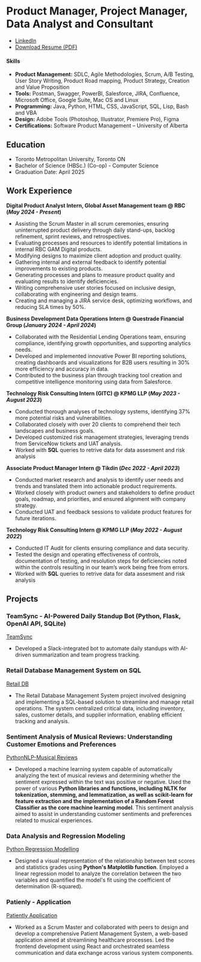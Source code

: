 # Product Manager, Project Manager, Data Analyst and Consultant
- [LinkedIn](https://www.linkedin.com/in/sreya-saha-roy/)
- [Download Resume (PDF)](https://drive.google.com/file/d/1BTJ3MoBItro8aNzmq32o_12hkBnbcCNY/view?usp=sharing)


#### Skills
-	**Product Management:** SDLC, Agile Methodologies, Scrum, A/B Testing, User Story Writing, Product Road mapping, Product Strategy, Creation and Value Proposition
-	**Tools:** Postman, Swagger, PowerBI, Salesforce, JIRA, Confluence, Microsoft Office, Google Suite, Mac OS and Linux
-	**Programming:** Java, Python, HTML, CSS, JavaScript, SQL, Lisp, Bash and VBA
-	**Design:** Adobe Tools (Photoshop, Illustrator, Premiere Pro), Figma
-	**Certifications:** Software Product Management – University of Alberta

## Education
- Toronto Metropolitan University, Toronto ON
- Bachelor of Science (HBSc.) (Co-op) - Computer Science
- Graduation Date: April 2025

## Work Experience
**Digital Product Analyst Intern, Global Asset Management team @ RBC (_May 2024 - Present_)**
- Assisting the Scrum Master in all scrum ceremonies, ensuring uninterrupted product delivery through daily stand-ups, backlog refinement,
  sprint reviews, and retrospectives.
- Evaluating processes and resources to identify potential limitations in internal RBC GAM Digital products.
- Modifying designs to maximize client adoption and product quality.
- Gathering internal and external feedback to identify potential improvements to existing products.
- Generating processes and plans to measure product quality and evaluating results to identify deficiencies.
- Writing comprehensive user stories focused on inclusive design, collaborating with engineering and design teams.
- Creating and managing a JIRA service desk, optimizing workflows, and reducing SLA times by 50%.


**Business Development Data Operations Intern @ Questrade Financial Group (_January 2024 - April 2024_)**
- Collaborated with the Residential Lending Operations team, ensuring compliance, identifying growth opportunities, and supporting analytics needs.
- Developed and implemented innovative Power BI reporting solutions, creating dashboards and visualizations for B2B users resulting in 30%
  more efficiency and accuracy in data.
- Contributed to the business plan through tracking tool creation and competitive intelligence monitoring using data from Salesforce.


**Technology Risk Consulting Intern (GITC) @ KPMG LLP (_May 2023 - August 2023_)**
- Conducted thorough analyses of technology systems, identifying 37% more potential risks and vulnerabilities.
- Collaborated closely with over 20 clients to comprehend their tech landscapes and business goals.
- Developed customized risk management strategies, leveraging trends from ServiceNow tickets and UAT analysis.
- Worked with **SQL** queries to retrive data for data assesment and risk analysis 

**Associate Product Manager Intern @ Tikdin (_Dec 2022 - April 2023_)**
- Conducted market research and analysis to identify user needs and trends and translated them into actionable product requirements.
- Worked closely with product owners and stakeholders to define product goals, roadmap, and priorities, and ensured alignment with company strategy.
- Conducted UAT and feedback sessions to validate product features for future iterations.

**Technology Risk Consulting Intern @ KPMG LLP (_May 2022 - August 2022_)**
- Conducted IT Audit for clients ensuring compliance and data security.
- Tested the design and operating effectiveness of controls, documentation of testing, and resolution steps for deficiencies noted within the controls resulting in our team’s work being free from errors.
- Worked with **SQL** queries to retrive data for data assesment and risk analysis

## Projects
### TeamSync - AI-Powered Daily Standup Bot (Python, Flask, OpenAI API, SQLite)
[TeamSync](https://github.com/SreyaRoy/TeamSync)
- Developed a Slack-integrated bot to automate daily standups with AI-driven summarization and team progress tracking.
  
### Retail Database Management System on SQL
[Retail DB](https://docs.google.com/document/d/1cHbGIaNpiZuic652lDaPn-YkFfdhXN7y/edit?usp=share_link&ouid=106019795377681287874&rtpof=true&sd=true)
- The Retail Database Management System project involved designing and implementing a SQL-based solution to streamline and manage retail operations. The system centralized critical data, including inventory, sales, customer details, and supplier information, enabling efficient tracking and analysis.

### Sentiment Analysis of Musical Reviews: Understanding Customer Emotions and Preferences
[PythonNLP-Musical Reviews](https://github.com/SreyaRoy/PythonNLP.git)
- Developed a machine learning system capable of automatically analyzing the text of musical reviews and determining whether the sentiment expressed within the text was positive or negative. Used the power of various **Python libraries and functions, including NLTK for tokenization, stemming, and lemmatization, as well as scikit-learn for feature extraction and the implementation of a Random Forest Classifier as the core machine learning model**. This sentiment analysis aimed to assist in understanding customer sentiments and preferences related to musical experiences.

### Data Analysis and Regression Modeling
[Python Regression Modelling](https://github.com/SreyaRoy/PythonRegression)
- Designed a visual representation of the relationship between test scores and statistics grades using **Python's Matplotlib function**. Employed a linear regression model to analyze the correlation between the two variables and quantified the model's fit using the coefficient of determination (R-squared).

### Patienly - Application
[Patiently Application](https://github.com/rubendplaza/patient-management-system)

- Worked as a Scrum Master and collaborated with peers to design and develop a comprehensive Patient Management System, a web-based application aimed at streamlining healthcare processes. Led the frontend development using React and orchestrated seamless communication and data exchange across various system components.


